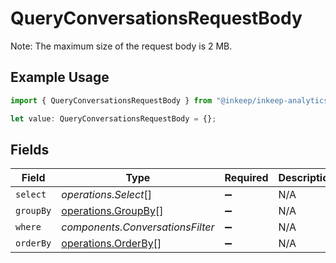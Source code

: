 # QueryConversationsRequestBody

Note: The maximum size of the request body is 2 MB.

## Example Usage

```typescript
import { QueryConversationsRequestBody } from "@inkeep/inkeep-analytics/models/operations";

let value: QueryConversationsRequestBody = {};
```

## Fields

| Field                                                      | Type                                                       | Required                                                   | Description                                                |
| ---------------------------------------------------------- | ---------------------------------------------------------- | ---------------------------------------------------------- | ---------------------------------------------------------- |
| `select`                                                   | *operations.Select*[]                                      | :heavy_minus_sign:                                         | N/A                                                        |
| `groupBy`                                                  | [operations.GroupBy](../../models/operations/groupby.md)[] | :heavy_minus_sign:                                         | N/A                                                        |
| `where`                                                    | *components.ConversationsFilter*                           | :heavy_minus_sign:                                         | N/A                                                        |
| `orderBy`                                                  | [operations.OrderBy](../../models/operations/orderby.md)[] | :heavy_minus_sign:                                         | N/A                                                        |